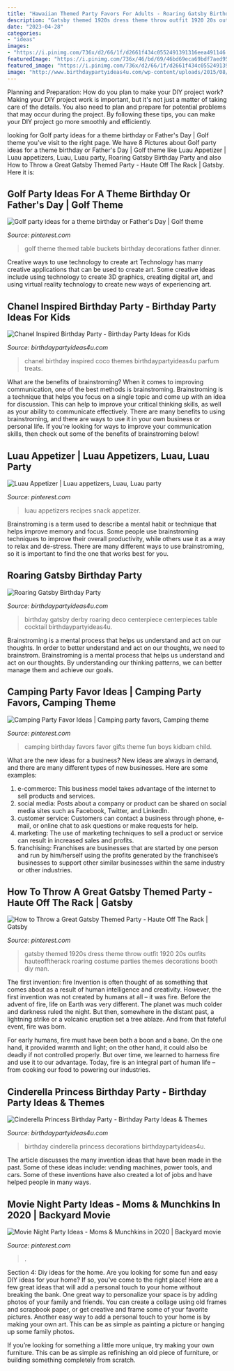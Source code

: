 ```yaml
---
title: "Hawaiian Themed Party Favors For Adults - Roaring Gatsby Birthday Party"
description: "Gatsby themed 1920s dress theme throw outfit 1920 20s outfits hauteofftherack roaring costume parties themes decorations booth diy man"
date: "2023-04-28"
categories:
- "ideas"
images:
- "https://i.pinimg.com/736x/d2/66/1f/d2661f434c0552491391316eea491146.jpg"
featuredImage: "https://i.pinimg.com/736x/46/bd/69/46bd69eca69bdf7aed958ce216a56600.jpg"
featured_image: "https://i.pinimg.com/736x/d2/66/1f/d2661f434c0552491391316eea491146.jpg"
image: "http://www.birthdaypartyideas4u.com/wp-content/uploads/2015/08/Derby-Roaring-Gatsby-Birthday-Party-centerpiece-art-deco-style-550x826.jpg"
---
```



Planning and Preparation: How do you plan to make your DIY project work?
Making your DIY project work is important, but it's not just a matter of taking care of the details. You also need to plan and prepare for potential problems that may occur during the project. By following these tips, you can make your DIY project go more smoothly and efficiently.

	

		
looking for Golf party ideas for a theme birthday or Father&#039;s Day | Golf theme you've visit to the right page. We have 8 Pictures about Golf party ideas for a theme birthday or Father&#039;s Day | Golf theme like Luau Appetizer | Luau appetizers, Luau, Luau party, Roaring Gatsby Birthday Party and also How to Throw a Great Gatsby Themed Party - Haute Off The Rack | Gatsby. Here it is:
		
    
## Golf Party Ideas For A Theme Birthday Or Father&#039;s Day | Golf Theme

<img loading=lazy src="https://i.pinimg.com/736x/58/f0/76/58f07644e5d985ca454ea681294e10e5.jpg" onerror="this.onerror=null;this.src='https://tse2.mm.bing.net/th?id=OIP.gSqPLZJiY6v_wS3LlVExsAHaJ3&amp;pid=15.1';" alt="Golf party ideas for a theme birthday or Father&#039;s Day | Golf theme">

_Source: pinterest.com_

>golf theme themed table buckets birthday decorations father dinner. 

	

Creative ways to use technology to create art
Technology has many creative applications that can be used to create art. Some creative ideas include using technology to create 3D graphics, creating digital art, and using virtual reality technology to create new ways of experiencing art.

    
## Chanel Inspired Birthday Party - Birthday Party Ideas For Kids

<img loading=lazy src="https://www.birthdaypartyideas4u.com/wp-content/uploads/2015/12/COCO-Chanel-inspired-birthday-party-parfum-treats-550x733.jpg" onerror="this.onerror=null;this.src='https://tse3.mm.bing.net/th?id=OIP.CMYJuYMg_mH1TScYt118MwHaJ3&amp;pid=15.1';" alt="Chanel Inspired Birthday Party - Birthday Party Ideas for Kids">

_Source: birthdaypartyideas4u.com_

>chanel birthday inspired coco themes birthdaypartyideas4u parfum treats. 

	

What are the benefits of brainstroming?
When it comes to improving communication, one of the best methods is brainstroming. Brainstroming is a technique that helps you focus on a single topic and come up with an idea for discussion. This can help to improve your critical thinking skills, as well as your ability to communicate effectively. There are many benefits to using brainstroming, and there are ways to use it in your own business or personal life. If you're looking for ways to improve your communication skills, then check out some of the benefits of brainstroming below!

    
## Luau Appetizer | Luau Appetizers, Luau, Luau Party

<img loading=lazy src="https://i.pinimg.com/736x/f3/74/2e/f3742ee6af6043f8f025b7b0ca92d529--luau-appetizers-luau-party.jpg" onerror="this.onerror=null;this.src='https://tse2.mm.bing.net/th?id=OIP.tdCys1ftS3_IArO37srlrAHaJ3&amp;pid=15.1';" alt="Luau Appetizer | Luau appetizers, Luau, Luau party">

_Source: pinterest.com_

>luau appetizers recipes snack appetizer. 

	

Brainstroming is a term used to describe a mental habit or technique that helps improve memory and focus. Some people use brainstroming techniques to improve their overall productivity, while others use it as a way to relax and de-stress. There are many different ways to use brainstroming, so it is important to find the one that works best for you.

    
## Roaring Gatsby Birthday Party

<img loading=lazy src="http://www.birthdaypartyideas4u.com/wp-content/uploads/2015/08/Derby-Roaring-Gatsby-Birthday-Party-centerpiece-art-deco-style-550x826.jpg" onerror="this.onerror=null;this.src='https://tse4.mm.bing.net/th?id=OIP.d1lqjsZAUPshfZmifYhUdQHaLH&amp;pid=15.1';" alt="Roaring Gatsby Birthday Party">

_Source: birthdaypartyideas4u.com_

>birthday gatsby derby roaring deco centerpiece centerpieces table cocktail birthdaypartyideas4u. 

	

Brainstroming is a mental process that helps us understand and act on our thoughts.
In order to better understand and act on our thoughts, we need to brainstrom. Brainstroming is a mental process that helps us understand and act on our thoughts. By understanding our thinking patterns, we can better manage them and achieve our goals.

    
## Camping Party Favor Ideas | Camping Party Favors, Camping Theme

<img loading=lazy src="https://i.pinimg.com/736x/d2/66/1f/d2661f434c0552491391316eea491146.jpg" onerror="this.onerror=null;this.src='https://tse1.mm.bing.net/th?id=OIP.Wb2kTR6rPDTXmPGcag9GZQHaPH&amp;pid=15.1';" alt="Camping Party Favor Ideas | Camping party favors, Camping theme">

_Source: pinterest.com_

>camping birthday favors favor gifts theme fun boys kidbam child. 

	

What are the new ideas for a business?
New ideas are always in demand, and there are many different types of new businesses. Here are some examples: 
1. e-commerce: This business model takes advantage of the internet to sell products and services. 
2. social media: Posts about a company or product can be shared on social media sites such as Facebook, Twitter, and LinkedIn. 
3. customer service: Customers can contact a business through phone, e-mail, or online chat to ask questions or make requests for help. 
4. marketing: The use of marketing techniques to sell a product or service can result in increased sales and profits. 
5. franchising: Franchises are businesses that are started by one person and run by him/herself using the profits generated by the franchisee’s businesses to support other similar businesses within the same industry or other industries.

    
## How To Throw A Great Gatsby Themed Party - Haute Off The Rack | Gatsby

<img loading=lazy src="https://i.pinimg.com/736x/80/50/41/805041b9053496e7fe379d729b8dcd23.jpg" onerror="this.onerror=null;this.src='https://tse4.mm.bing.net/th?id=OIP._CHmARv2pDN4EiJRWQYP7gHaLG&amp;pid=15.1';" alt="How to Throw a Great Gatsby Themed Party - Haute Off The Rack | Gatsby">

_Source: pinterest.com_

>gatsby themed 1920s dress theme throw outfit 1920 20s outfits hauteofftherack roaring costume parties themes decorations booth diy man. 

	

The first invention: fire
Invention is often thought of as something that comes about as a result of human intelligence and creativity. However, the first invention was not created by humans at all – it was fire.
Before the advent of fire, life on Earth was very different. The planet was much colder and darkness ruled the night. But then, somewhere in the distant past, a lightning strike or a volcanic eruption set a tree ablaze. And from that fateful event, fire was born.

For early humans, fire must have been both a boon and a bane. On the one hand, it provided warmth and light; on the other hand, it could also be deadly if not controlled properly. But over time, we learned to harness fire and use it to our advantage. Today, fire is an integral part of human life – from cooking our food to powering our industries.

    
## Cinderella Princess Birthday Party - Birthday Party Ideas &amp; Themes

<img loading=lazy src="http://birthdaypartyideas4u.com/wp-content/uploads/2015/08/Cinderella-Princess-Birthday-Party-decorations-550x733.jpg" onerror="this.onerror=null;this.src='https://tse2.mm.bing.net/th?id=OIP.MDF_FNrMOIINxtywC78PGQHaJ3&amp;pid=15.1';" alt="Cinderella Princess Birthday Party - Birthday Party Ideas &amp; Themes">

_Source: birthdaypartyideas4u.com_

>birthday cinderella princess decorations birthdaypartyideas4u. 

	

The article discusses the many invention ideas that have been made in the past. Some of these ideas include: vending machines, power tools, and cars. Some of these inventions have also created a lot of jobs and have helped people in many ways.

    
## Movie Night Party Ideas - Moms &amp; Munchkins In 2020 | Backyard Movie

<img loading=lazy src="https://i.pinimg.com/736x/46/bd/69/46bd69eca69bdf7aed958ce216a56600.jpg" onerror="this.onerror=null;this.src='https://tse1.mm.bing.net/th?id=OIP.G4Dpoq89NuO_v28Lfk9BSAHaNT&amp;pid=15.1';" alt="Movie Night Party Ideas - Moms &amp; Munchkins in 2020 | Backyard movie">

_Source: pinterest.com_

>. 

	

Section 4: Diy ideas for the home.
Are you looking for some fun and easy DIY ideas for your home? If so, you’ve come to the right place! Here are a few great ideas that will add a personal touch to your home without breaking the bank.
One great way to personalize your space is by adding photos of your family and friends. You can create a collage using old frames and scrapbook paper, or get creative and frame some of your favorite pictures. Another easy way to add a personal touch to your home is by making your own art. This can be as simple as painting a picture or hanging up some family photos.

If you’re looking for something a little more unique, try making your own furniture. This can be as simple as refinishing an old piece of furniture, or building something completely from scratch.

